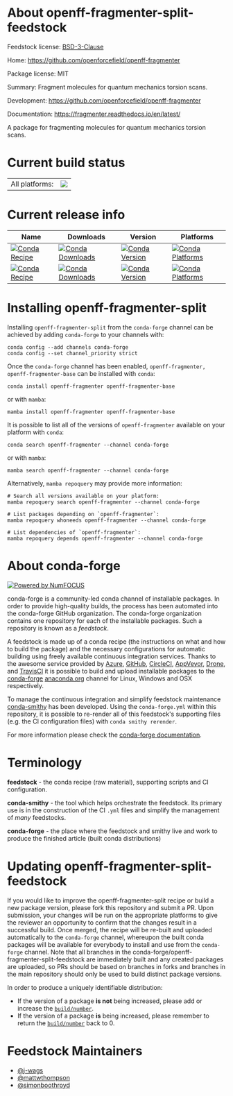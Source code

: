 About openff-fragmenter-split-feedstock
=======================================

Feedstock license: [BSD-3-Clause](https://github.com/conda-forge/openff-fragmenter-feedstock/blob/main/LICENSE.txt)

Home: https://github.com/openforcefield/openff-fragmenter

Package license: MIT

Summary: Fragment molecules for quantum mechanics torsion scans.

Development: https://github.com/openforcefield/openff-fragmenter

Documentation: https://fragmenter.readthedocs.io/en/latest/

A package for fragmenting molecules for quantum mechanics torsion scans.


Current build status
====================


<table><tr><td>All platforms:</td>
    <td>
      <a href="https://dev.azure.com/conda-forge/feedstock-builds/_build/latest?definitionId=13257&branchName=main">
        <img src="https://dev.azure.com/conda-forge/feedstock-builds/_apis/build/status/openff-fragmenter-feedstock?branchName=main">
      </a>
    </td>
  </tr>
</table>

Current release info
====================

| Name | Downloads | Version | Platforms |
| --- | --- | --- | --- |
| [![Conda Recipe](https://img.shields.io/badge/recipe-openff--fragmenter-green.svg)](https://anaconda.org/conda-forge/openff-fragmenter) | [![Conda Downloads](https://img.shields.io/conda/dn/conda-forge/openff-fragmenter.svg)](https://anaconda.org/conda-forge/openff-fragmenter) | [![Conda Version](https://img.shields.io/conda/vn/conda-forge/openff-fragmenter.svg)](https://anaconda.org/conda-forge/openff-fragmenter) | [![Conda Platforms](https://img.shields.io/conda/pn/conda-forge/openff-fragmenter.svg)](https://anaconda.org/conda-forge/openff-fragmenter) |
| [![Conda Recipe](https://img.shields.io/badge/recipe-openff--fragmenter--base-green.svg)](https://anaconda.org/conda-forge/openff-fragmenter-base) | [![Conda Downloads](https://img.shields.io/conda/dn/conda-forge/openff-fragmenter-base.svg)](https://anaconda.org/conda-forge/openff-fragmenter-base) | [![Conda Version](https://img.shields.io/conda/vn/conda-forge/openff-fragmenter-base.svg)](https://anaconda.org/conda-forge/openff-fragmenter-base) | [![Conda Platforms](https://img.shields.io/conda/pn/conda-forge/openff-fragmenter-base.svg)](https://anaconda.org/conda-forge/openff-fragmenter-base) |

Installing openff-fragmenter-split
==================================

Installing `openff-fragmenter-split` from the `conda-forge` channel can be achieved by adding `conda-forge` to your channels with:

```
conda config --add channels conda-forge
conda config --set channel_priority strict
```

Once the `conda-forge` channel has been enabled, `openff-fragmenter, openff-fragmenter-base` can be installed with `conda`:

```
conda install openff-fragmenter openff-fragmenter-base
```

or with `mamba`:

```
mamba install openff-fragmenter openff-fragmenter-base
```

It is possible to list all of the versions of `openff-fragmenter` available on your platform with `conda`:

```
conda search openff-fragmenter --channel conda-forge
```

or with `mamba`:

```
mamba search openff-fragmenter --channel conda-forge
```

Alternatively, `mamba repoquery` may provide more information:

```
# Search all versions available on your platform:
mamba repoquery search openff-fragmenter --channel conda-forge

# List packages depending on `openff-fragmenter`:
mamba repoquery whoneeds openff-fragmenter --channel conda-forge

# List dependencies of `openff-fragmenter`:
mamba repoquery depends openff-fragmenter --channel conda-forge
```


About conda-forge
=================

[![Powered by
NumFOCUS](https://img.shields.io/badge/powered%20by-NumFOCUS-orange.svg?style=flat&colorA=E1523D&colorB=007D8A)](https://numfocus.org)

conda-forge is a community-led conda channel of installable packages.
In order to provide high-quality builds, the process has been automated into the
conda-forge GitHub organization. The conda-forge organization contains one repository
for each of the installable packages. Such a repository is known as a *feedstock*.

A feedstock is made up of a conda recipe (the instructions on what and how to build
the package) and the necessary configurations for automatic building using freely
available continuous integration services. Thanks to the awesome service provided by
[Azure](https://azure.microsoft.com/en-us/services/devops/), [GitHub](https://github.com/),
[CircleCI](https://circleci.com/), [AppVeyor](https://www.appveyor.com/),
[Drone](https://cloud.drone.io/welcome), and [TravisCI](https://travis-ci.com/)
it is possible to build and upload installable packages to the
[conda-forge](https://anaconda.org/conda-forge) [anaconda.org](https://anaconda.org/)
channel for Linux, Windows and OSX respectively.

To manage the continuous integration and simplify feedstock maintenance
[conda-smithy](https://github.com/conda-forge/conda-smithy) has been developed.
Using the ``conda-forge.yml`` within this repository, it is possible to re-render all of
this feedstock's supporting files (e.g. the CI configuration files) with ``conda smithy rerender``.

For more information please check the [conda-forge documentation](https://conda-forge.org/docs/).

Terminology
===========

**feedstock** - the conda recipe (raw material), supporting scripts and CI configuration.

**conda-smithy** - the tool which helps orchestrate the feedstock.
                   Its primary use is in the construction of the CI ``.yml`` files
                   and simplify the management of *many* feedstocks.

**conda-forge** - the place where the feedstock and smithy live and work to
                  produce the finished article (built conda distributions)


Updating openff-fragmenter-split-feedstock
==========================================

If you would like to improve the openff-fragmenter-split recipe or build a new
package version, please fork this repository and submit a PR. Upon submission,
your changes will be run on the appropriate platforms to give the reviewer an
opportunity to confirm that the changes result in a successful build. Once
merged, the recipe will be re-built and uploaded automatically to the
`conda-forge` channel, whereupon the built conda packages will be available for
everybody to install and use from the `conda-forge` channel.
Note that all branches in the conda-forge/openff-fragmenter-split-feedstock are
immediately built and any created packages are uploaded, so PRs should be based
on branches in forks and branches in the main repository should only be used to
build distinct package versions.

In order to produce a uniquely identifiable distribution:
 * If the version of a package **is not** being increased, please add or increase
   the [``build/number``](https://docs.conda.io/projects/conda-build/en/latest/resources/define-metadata.html#build-number-and-string).
 * If the version of a package **is** being increased, please remember to return
   the [``build/number``](https://docs.conda.io/projects/conda-build/en/latest/resources/define-metadata.html#build-number-and-string)
   back to 0.

Feedstock Maintainers
=====================

* [@j-wags](https://github.com/j-wags/)
* [@mattwthompson](https://github.com/mattwthompson/)
* [@simonboothroyd](https://github.com/simonboothroyd/)

